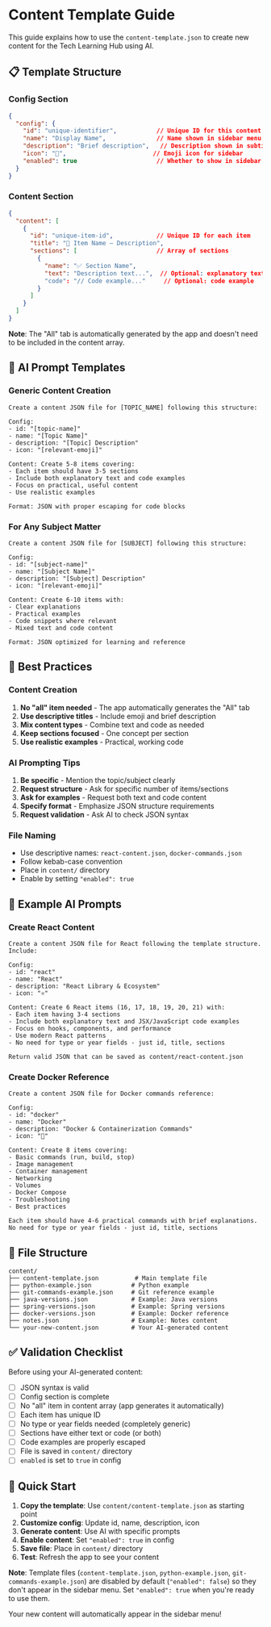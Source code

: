 # Content Template Guide

This guide explains how to use the `content-template.json` to create new content for the Tech Learning Hub using AI.

## 📋 Template Structure

### Config Section
```json
{
  "config": {
    "id": "unique-identifier",           // Unique ID for this content type
    "name": "Display Name",              // Name shown in sidebar menu
    "description": "Brief description",   // Description shown in subtitle
    "icon": "🎯",                        // Emoji icon for sidebar
    "enabled": true                      // Whether to show in sidebar
  }
}
```

### Content Section
```json
{
  "content": [
    {
      "id": "unique-item-id",            // Unique ID for each item
      "title": "📝 Item Name — Description",
      "sections": [                      // Array of sections
        {
          "name": "✅ Section Name",
          "text": "Description text...",  // Optional: explanatory text
          "code": "// Code example..."     // Optional: code example
        }
      ]
    }
  ]
}
```

**Note**: The "All" tab is automatically generated by the app and doesn't need to be included in the content array.

## 🤖 AI Prompt Templates

### Generic Content Creation
```
Create a content JSON file for [TOPIC_NAME] following this structure:

Config:
- id: "[topic-name]"
- name: "[Topic Name]"
- description: "[Topic] Description"
- icon: "[relevant-emoji]"

Content: Create 5-8 items covering:
- Each item should have 3-5 sections
- Include both explanatory text and code examples
- Focus on practical, useful content
- Use realistic examples

Format: JSON with proper escaping for code blocks
```

### For Any Subject Matter
```
Create a content JSON file for [SUBJECT] following this structure:

Config:
- id: "[subject-name]"
- name: "[Subject Name]"
- description: "[Subject] Description"
- icon: "[relevant-emoji]"

Content: Create 6-10 items with:
- Clear explanations
- Practical examples
- Code snippets where relevant
- Mixed text and code content

Format: JSON optimized for learning and reference
```

## 🎯 Best Practices

### Content Creation
1. **No "all" item needed** - The app automatically generates the "All" tab
2. **Use descriptive titles** - Include emoji and brief description
3. **Mix content types** - Combine text and code as needed
4. **Keep sections focused** - One concept per section
5. **Use realistic examples** - Practical, working code

### AI Prompting Tips
1. **Be specific** - Mention the topic/subject clearly
2. **Request structure** - Ask for specific number of items/sections
3. **Ask for examples** - Request both text and code content
4. **Specify format** - Emphasize JSON structure requirements
5. **Request validation** - Ask AI to check JSON syntax

### File Naming
- Use descriptive names: `react-content.json`, `docker-commands.json`
- Follow kebab-case convention
- Place in `content/` directory
- Enable by setting `"enabled": true`

## 🔧 Example AI Prompts

### Create React Content
```
Create a content JSON file for React following the template structure. Include:

Config:
- id: "react"
- name: "React"
- description: "React Library & Ecosystem"
- icon: "⚛️"

Content: Create 6 React items (16, 17, 18, 19, 20, 21) with:
- Each item having 3-4 sections
- Include both explanatory text and JSX/JavaScript code examples
- Focus on hooks, components, and performance
- Use modern React patterns
- No need for type or year fields - just id, title, sections

Return valid JSON that can be saved as content/react-content.json
```

### Create Docker Reference
```
Create a content JSON file for Docker commands reference:

Config:
- id: "docker"
- name: "Docker"
- description: "Docker & Containerization Commands"
- icon: "🐳"

Content: Create 8 items covering:
- Basic commands (run, build, stop)
- Image management
- Container management
- Networking
- Volumes
- Docker Compose
- Troubleshooting
- Best practices

Each item should have 4-6 practical commands with brief explanations.
No need for type or year fields - just id, title, sections
```

## 📁 File Structure
```
content/
├── content-template.json          # Main template file
├── python-example.json           # Python example
├── git-commands-example.json     # Git reference example
├── java-versions.json            # Example: Java versions
├── spring-versions.json          # Example: Spring versions
├── docker-versions.json          # Example: Docker reference
├── notes.json                    # Example: Notes content
└── your-new-content.json         # Your AI-generated content
```

## ✅ Validation Checklist

Before using your AI-generated content:

- [ ] JSON syntax is valid
- [ ] Config section is complete
- [ ] No "all" item in content array (app generates it automatically)
- [ ] Each item has unique ID
- [ ] No type or year fields needed (completely generic)
- [ ] Sections have either text or code (or both)
- [ ] Code examples are properly escaped
- [ ] File is saved in `content/` directory
- [ ] `enabled` is set to `true` in config

## 🚀 Quick Start

1. **Copy the template**: Use `content/content-template.json` as starting point
2. **Customize config**: Update id, name, description, icon
3. **Generate content**: Use AI with specific prompts
4. **Enable content**: Set `"enabled": true` in config
5. **Save file**: Place in `content/` directory
6. **Test**: Refresh the app to see your content

**Note**: Template files (`content-template.json`, `python-example.json`, `git-commands-example.json`) are disabled by default (`"enabled": false`) so they don't appear in the sidebar menu. Set `"enabled": true` when you're ready to use them.

Your new content will automatically appear in the sidebar menu!

